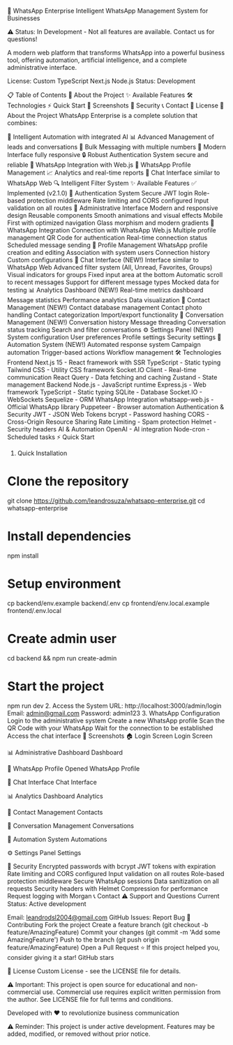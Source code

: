 📱 WhatsApp Enterprise
Intelligent WhatsApp Management System for Businesses

⚠️ Status: In Development - Not all features are available. Contact us for questions!

A modern web platform that transforms WhatsApp into a powerful business tool, offering automation, artificial intelligence, and a complete administrative interface.

License: Custom TypeScript Next.js Node.js Status: Development

📋 Table of Contents
🚀 About the Project
✨ Available Features
🛠️ Technologies
⚡ Quick Start
📱 Screenshots
🔐 Security
📞 Contact
📄 License
🚀 About the Project
WhatsApp Enterprise is a complete solution that combines:

🔄 Intelligent Automation with integrated AI
📊 Advanced Management of leads and conversations
📨 Bulk Messaging with multiple numbers
🎨 Modern Interface fully responsive
🔒 Robust Authentication System secure and reliable
🤖 WhatsApp Integration with Web.js
👥 WhatsApp Profile Management
📈 Analytics and real-time reports
💬 Chat Interface similar to WhatsApp Web
🔍 Intelligent Filter System
✨ Available Features
✅ Implemented (v2.1.0)
🔐 Authentication System
Secure JWT login
Role-based protection middleware
Rate limiting and CORS configured
Input validation on all routes
🎨 Administrative Interface
Modern and responsive design
Reusable components
Smooth animations and visual effects
Mobile First with optimized navigation
Glass morphism and modern gradients
🤖 WhatsApp Integration
Connection with WhatsApp Web.js
Multiple profile management
QR Code for authentication
Real-time connection status
Scheduled message sending
👥 Profile Management
WhatsApp profile creation and editing
Association with system users
Connection history
Custom configurations
💬 Chat Interface (NEW!)
Interface similar to WhatsApp Web
Advanced filter system (All, Unread, Favorites, Groups)
Visual indicators for groups
Fixed input area at the bottom
Automatic scroll to recent messages
Support for different message types
Mocked data for testing
📊 Analytics Dashboard (NEW!)
Real-time metrics dashboard
Message statistics
Performance analytics
Data visualization
👥 Contact Management (NEW!)
Contact database management
Contact photo handling
Contact categorization
Import/export functionality
💬 Conversation Management (NEW!)
Conversation history
Message threading
Conversation status tracking
Search and filter conversations
⚙️ Settings Panel (NEW!)
System configuration
User preferences
Profile settings
Security settings
🤖 Automation System (NEW!)
Automated response system
Campaign automation
Trigger-based actions
Workflow management
🛠️ Technologies
Frontend
Next.js 15 - React framework with SSR
TypeScript - Static typing
Tailwind CSS - Utility CSS framework
Socket.IO Client - Real-time communication
React Query - Data fetching and caching
Zustand - State management
Backend
Node.js - JavaScript runtime
Express.js - Web framework
TypeScript - Static typing
SQLite - Database
Socket.IO - WebSockets
Sequelize - ORM
WhatsApp Integration
whatsapp-web.js - Official WhatsApp library
Puppeteer - Browser automation
Authentication & Security
JWT - JSON Web Tokens
bcrypt - Password hashing
CORS - Cross-Origin Resource Sharing
Rate Limiting - Spam protection
Helmet - Security headers
AI & Automation
OpenAI - AI integration
Node-cron - Scheduled tasks
⚡ Quick Start
1. Quick Installation
# Clone the repository
git clone https://github.com/leandrosuza/whatsapp-enterprise.git
cd whatsapp-enterprise

# Install dependencies
npm install

# Setup environment
cp backend/env.example backend/.env
cp frontend/env.local.example frontend/.env.local

# Create admin user
cd backend && npm run create-admin

# Start the project
npm run dev
2. Access the System
URL: http://localhost:3000/admin/login
Email: admin@gmail.com
Password: admin123
3. WhatsApp Configuration
Login to the administrative system
Create a new WhatsApp profile
Scan the QR Code with your WhatsApp
Wait for the connection to be established
Access the chat interface
📱 Screenshots
🏠 Login Screen
Login Screen

📊 Administrative Dashboard
Dashboard

👤 WhatsApp Profile Opened
WhatsApp Profile

💬 Chat Interface
Chat Interface

📊 Analytics Dashboard
Analytics

👥 Contact Management
Contacts

💬 Conversation Management
Conversations

🤖 Automation System
Automations

⚙️ Settings Panel
Settings

🔐 Security
Encrypted passwords with bcrypt
JWT tokens with expiration
Rate limiting and CORS configured
Input validation on all routes
Role-based protection middleware
Secure WhatsApp sessions
Data sanitization on all requests
Security headers with Helmet
Compression for performance
Request logging with Morgan
📞 Contact
⚠️ Support and Questions
Current Status: Active development

Email: leandrodsl2004@gmail.com
GitHub Issues: Report Bug
🤝 Contributing
Fork the project
Create a feature branch (git checkout -b feature/AmazingFeature)
Commit your changes (git commit -m 'Add some AmazingFeature')
Push to the branch (git push origin feature/AmazingFeature)
Open a Pull Request
⭐ If this project helped you, consider giving it a star!
GitHub stars

📄 License
Custom License - see the LICENSE file for details.

⚠️ Important: This project is open source for educational and non-commercial use. Commercial use requires explicit written permission from the author. See LICENSE file for full terms and conditions.

Developed with ❤️ to revolutionize business communication

⚠️ Reminder: This project is under active development. Features may be added, modified, or removed without prior notice.
